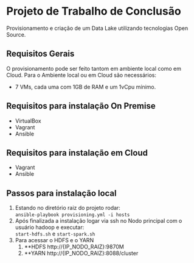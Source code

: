 # Projeto de Trabalho de Conclusão

Provisionamento e criação de um Data Lake utilizando tecnologias Open Source.

## Requisitos Gerais
O provisionamento pode ser feito tantom em ambiente local como em Cloud. 
Para o Ambiente local ou em Cloud são necessários: <br>
* 7 VMs, cada uma com 1GB de RAM e um 1vCpu mínimo.


## Requisitos para instalação On Premise
* VirtualBox
* Vagrant
* Ansible

## Requisitos para instalação em Cloud
* Vagrant
* Ansible

## Passos para instalação local

1. Estando no diretório raiz do projeto rodar: <br>`ansible-playbook provisioning.yml -i hosts`
1. Após finalizada a instalação logar via ssh no Nodo principal com o usuário hadoop e executar:<br>`start-hdfs.sh` e `start-spark.sh`
1. Para acessar o HDFS e o YARN
   1. **HDFS http://{IP_NODO_RAIZ}:9870M
   1. **YARN http://{IP_NODO_RAIZ}:8088/cluster 
